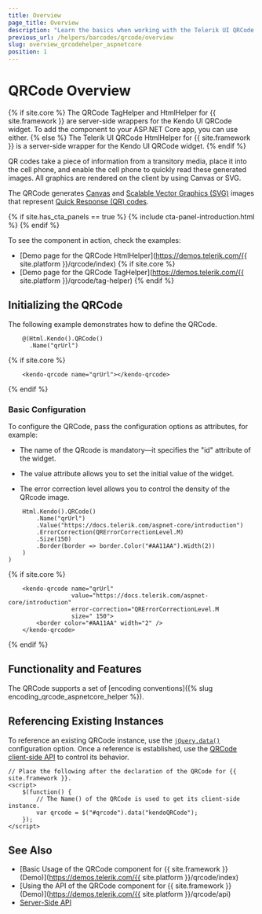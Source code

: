 ```yaml
---
title: Overview
page_title: Overview
description: "Learn the basics when working with the Telerik UI QRCode component for {{ site.framework }}."
previous_url: /helpers/barcodes/qrcode/overview
slug: overview_qrcodehelper_aspnetcore
position: 1
---
```


# QRCode Overview

{% if site.core %}
The QRCode TagHelper and HtmlHelper for {{ site.framework }} are server-side wrappers for the Kendo UI QRCode widget. To add the component to your ASP.NET Core app, you can use either.
{% else %}
The Telerik UI QRCode HtmlHelper for {{ site.framework }} is a server-side wrapper for the Kendo UI QRCode widget.
{% endif %}

QR codes take a piece of information from a transitory media, place it into the cell phone, and enable the cell phone to quickly read these generated images. All graphics are rendered on the client by using Canvas or SVG.

The QRCode generates [Canvas](https://en.wikipedia.org/wiki/Canvas_X) and [Scalable Vector Graphics (SVG)](https://en.wikipedia.org/wiki/Scalable_Vector_Graphics) images that represent [Quick Response (QR) codes](https://en.wikipedia.org/wiki/QR_code).

{% if site.has_cta_panels == true %}
{% include cta-panel-introduction.html %}
{% endif %}

To see the component in action, check the examples:

* [Demo page for the QRCode HtmlHelper](https://demos.telerik.com/{{ site.platform }}/qrcode/index)
{% if site.core %}
* [Demo page for the QRCode TagHelper](https://demos.telerik.com/{{ site.platform }}/qrcode/tag-helper)
{% endif %}

## Initializing the QRCode

The following example demonstrates how to define the QRCode.


```HtmlHelper
    @(Html.Kendo().QRCode()
      .Name("qrUrl")
```
{% if site.core %}
```TagHelper
    <kendo-qrcode name="qrUrl"></kendo-qrcode>
```
{% endif %}


### Basic Configuration

To configure the QRCode, pass the configuration options as attributes, for example:

* The name of the QRcode is mandatory&mdash;it specifies the "id" attribute of the widget.

* The value attribute allows you to set the initial value of the widget.

* The error correction level allows you to control the density of the QRcode image.

```HtmlHelper
    Html.Kendo().QRCode()
        .Name("qrUrl")
        .Value("https://docs.telerik.com/aspnet-core/introduction")
        .ErrorCorrection(QRErrorCorrectionLevel.M)
        .Size(150)
        .Border(border => border.Color("#AA11AA").Width(2))
    )
)
```
{% if site.core %}
```TagHelper
    <kendo-qrcode name="qrUrl" 
                  value="https://docs.telerik.com/aspnet-core/introduction" 
                  error-correction="QRErrorCorrectionLevel.M 
                  size=" 150">
        <border color="#AA11AA" width="2" />
    </kendo-qrcode>
```
{% endif %}

## Functionality and Features

The QRCode supports a set of [encoding conventions]({% slug encoding_qrcode_aspnetcore_helper %}).

## Referencing Existing Instances

To reference an existing QRCode instance, use the [`jQuery.data()`](https://api.jquery.com/jQuery.data/) configuration option. Once a reference is established, use the [QRCode client-side API](https://docs.telerik.com/kendo-ui/api/javascript/dataviz/ui/qrcode#methods) to control its behavior.

    // Place the following after the declaration of the QRCode for {{ site.framework }}.
    <script>
        $(function() {
            // The Name() of the QRCode is used to get its client-side instance.
            var qrcode = $("#qrcode").data("kendoQRCode");
        });
    </script>

## See Also

* [Basic Usage of the QRCode component for {{ site.framework }} (Demo)](https://demos.telerik.com/{{ site.platform }}/qrcode/index)
* [Using the API of the QRCode component for {{ site.framework }} (Demo)](https://demos.telerik.com/{{ site.platform }}/qrcode/api)
* [Server-Side API](/api/qrcode)
